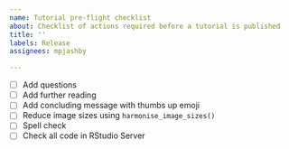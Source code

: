 ```yaml
---
name: Tutorial pre-flight checklist
about: Checklist of actions required before a tutorial is published
title: ''
labels: Release
assignees: mpjashby

---
```


- [ ] Add questions
- [ ] Add further reading
- [ ] Add concluding message with thumbs up emoji
- [ ] Reduce image sizes using `harmonise_image_sizes()`
- [ ] Spell check
- [ ] Check all code in RStudio Server
